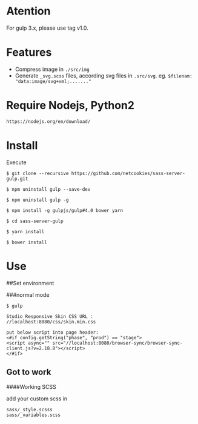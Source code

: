 # Atention

For gulp 3.x, please use tag v1.0.

# Features
* Compress image in `./src/img`
* Generate `_svg.scss` files, according svg files in `.src/svg`. eg. `$filenam: "data:image/svg+xml;......."`

# Require Nodejs, Python2
``` 
https://nodejs.org/en/download/
``` 

# Install

Execute

``` 
$ git clone --recursive https://github.com/netcookies/sass-server-gulp.git

$ npm uninstall gulp --save-dev

$ npm uninstall gulp -g

$ npm install -g gulpjs/gulp#4.0 bower yarn

$ cd sass-server-gulp

$ yarn install

$ bower install
```

# Use
##Set environment

###normal mode
```
$ gulp

Studio Responsive Skin CSS URL : 
//localhost:8080/css/skin.min.css

put below script into page header:
<#if config.getString("phase", "prod") == "stage">
<script async="" src="//localhost:8080/browser-sync/browser-sync-client.js?v=2.18.8"></script>
</#if>
```

## Got to work
####Working SCSS

add your custom scss in 

```
sass/_style.scsss
sass/_variables.scss
````
